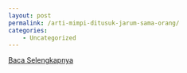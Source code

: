 ```yaml
---
layout: post
permalink: /arti-mimpi-ditusuk-jarum-sama-orang/
categories:
    - Uncategorized
---
```


[Baca Selengkapnya](/07)